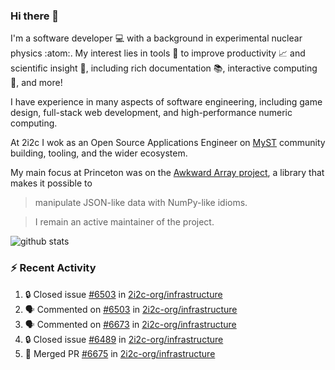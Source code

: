 ### Hi there 👋 

I'm a software developer 💻 with a background in experimental nuclear physics :atom:. My interest lies in tools :wrench: to improve productivity :chart_with_upwards_trend: and scientific insight :telescope:, including rich documentation 📚, interactive computing 🧮, and more! 

I have experience in many aspects of software engineering, including game design, full-stack web development, and high-performance numeric computing. 

At 2i2c I wok as an Open Source Applications Engineer on [MyST](https://github.com/jupyter-book/mystmd) community building, tooling, and the wider ecosystem. 

My main focus at Princeton was on the [Awkward Array project](awkward-array.org/), a library that makes it possible to 
> manipulate JSON-like data with NumPy-like idioms.

> I remain an active maintainer of the project. 

![github stats](https://github-readme-stats.vercel.app/api?username=agoose77&show_icons=true&hide_rank=true&hide_title=true&bg_color=30,e76445,904e95&text_color=efe3ec&icon_color=efe3ec)
<!--
**agoose77/agoose77** is a ✨ _special_ ✨ repository because its `README.md` (this file) appears on your GitHub profile.

Here are some ideas to get you started:

- 🔭 I’m currently working on ...
- 🌱 I’m currently learning ...
- 👯 I’m looking to collaborate on ...
- 🤔 I’m looking for help with ...
- 💬 Ask me about ...
- 📫 How to reach me: ...
- 😄 Pronouns: ...
- ⚡ Fun fact: ...
-->

### :zap: Recent Activity

<!--START_SECTION:activity-->
1. 🔒 Closed issue [#6503](https://github.com/2i2c-org/infrastructure/issues/6503) in [2i2c-org/infrastructure](https://github.com/2i2c-org/infrastructure)
2. 🗣 Commented on [#6503](https://github.com/2i2c-org/infrastructure/issues/6503#issuecomment-3241164519) in [2i2c-org/infrastructure](https://github.com/2i2c-org/infrastructure)
3. 🗣 Commented on [#6673](https://github.com/2i2c-org/infrastructure/pull/6673#issuecomment-3240360029) in [2i2c-org/infrastructure](https://github.com/2i2c-org/infrastructure)
4. 🔒 Closed issue [#6489](https://github.com/2i2c-org/infrastructure/issues/6489) in [2i2c-org/infrastructure](https://github.com/2i2c-org/infrastructure)
5. 🎉 Merged PR [#6675](https://github.com/2i2c-org/infrastructure/pull/6675) in [2i2c-org/infrastructure](https://github.com/2i2c-org/infrastructure)
<!--END_SECTION:activity-->
